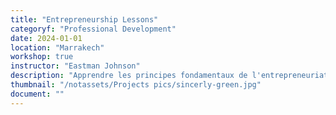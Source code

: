 ```yaml
---
title: "Entrepreneurship Lessons"
categoryf: "Professional Development"
date: 2024-01-01
location: "Marrakech"
workshop: true
instructor: "Eastman Johnson"
description: "Apprendre les principes fondamentaux de l'entrepreneuriat et de la création d'entreprise."
thumbnail: "/notassets/Projects pics/sincerly-green.jpg"
document: ""
---
```

